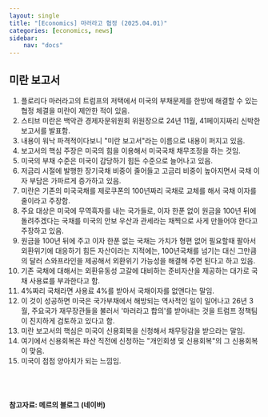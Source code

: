 ```yaml
---
layout: single
title: "[Economics] 마러라고 협정 (2025.04.01)"
categories: [economics, news]
sidebar:
    nav: "docs"
---
```


## 미란 보고서
1. 플로리다 마러라고의 트럼프의 저택에서 미국의 부채문제를 한방에 해결할 수 있는 협정 체결을 미란이 제안한 적이 있음.
1. 스티브 미란은 백악관 경제자문위원회 위원장으로 24년 11월, 41페이지짜리 신박한 보고서를 발표함.
1. 내용이 워낙 파격적이다보니 "미란 보고서"라는 이름으로 내용이 퍼지고 있음.
1. 보고서의 핵심 주장은 미국의 힘을 이용해서 미국국채 채무조정을 하는 것임.
1. 미국의 부채 수준은 미국이 감당하기 힘든 수준으로 늘어나고 있음.
1. 저금리 시절에 발행한 장기국채 비중이 줄어들고 고금리 비중이 높아지면서 국채 이자 부담은 가파르게 증가하고 있음.
1. 미란은 기존의 미국국채를 제로쿠폰의 100년짜리 국채로 교체를 해서 국채 이자를 줄이라고 주장함.
1. 주요 대상은 미국에 무역흑자를 내는 국가들로, 이자 한푼 없이 원금을 100년 뒤에 돌려주겠다는 국채를 미국의 안보 우산과 관세라는 채찍으로 사게 만들어야 한다고 주장하고 있음.
1. 원금을 100년 뒤에 주고 이자 한푼 없는 국채는 가치가 형편 없어 필요할때 팔아서 외환위기에 대응하기 힘든 자산이라는 지적에는, 100년국채를 넘기는 대신 그만큼의 달러 스와프라인을 제공해서 외환위기 가능성을 해결해 주면 된다고 하고 있음.
1. 기존 국채에 대해서는 외환유동성 고갈에 대비하는 준비자산을 제공하는 대가로 국채 사용료를 부과한다고 함.
1. 4%짜리 국채라면 사용료 4%를 받아서 국채이자를 없앤다는 말임.
1. 이 것이 성공하면 미국은 국가부채에서 해방되는 역사적인 일이 일어나고 26년 3월, 주요국가 재무장관들을 불러서 '마러라고 합의'를 받아내는 것을 트럼프 정책팀이 진지하게 검토하고 있다고 함.
1. 미란 보고서의 핵심은 미국이 신용회복을 신청해서 채무탕감을 받으라는 말임.
1. 여기에서 신용회복은 파산 직전에 신청하는 "개인회생 및 신용회복"의 그 신용회복이 맞음.
1. 미국이 점점 양아치가 되는 느낌임.


<br/>
<br/>

#### 참고자료: 메르의 블로그 (네이버) 